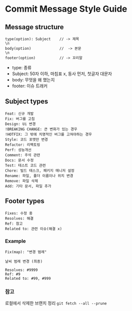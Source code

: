 # Commit Message Style Guide

## Message structure

    type(option): Subject    // -> 제목
    \n
    body(option)             //  -> 본문
    \n
    footer(option)           // -> 꼬리말

- type: 종류
- Subject: 50자 이하, 마침표 x, 동사 먼저, 첫글자 대문자
- body: 무엇을 왜 했는지
- footer: 이슈 트래커

## Subject types

    Feat: 신규 개발
    Fix: 버그를 고침
    Design: Ui 변경
    !BREAKING CHANGE: 큰 변화가 있는 경우
    !HOTFIX: 그 밖에 치명적인 버그를 고쳐야하는 경우
    Style: 코드 포맷만 변경
    Refactor: 리팩토링
    Perf: 성능개선
    Comment: 주석 관련
    Docs: 문서 수정
    Test: 테스트 코드 관련
    Chore: 빌드 태스크, 패키지 매니저 설정
    Rename: 파일, 폴더 이름이나 위치 변경
    Remove: 파일 삭제
    Add: 기타 문서, 파일 추가

## Footer types

    Fixes: 수정 중
    Resolves: 해결
    Ref: 참고
    Related to: 관련 이슈(해결 x)

### Example

    Fix(map): "변경 범례"

    날씨 범례 변경 (최종)

    Resolves: #9999
    Ref: #9
    Related to: #99, #999
    
### 참고

로컬에서 삭제한 브랜치 정리
 `git fetch --all --prune`
